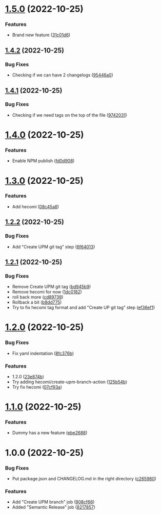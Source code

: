 # [1.5.0](https://github.com/adrenak/upmtest/compare/v1.4.2...v1.5.0) (2022-10-25)


### Features

* Brand new feature ([31c01d6](https://github.com/adrenak/upmtest/commit/31c01d63cd8e921e27025b17127663cafe62c161))

## [1.4.2](https://github.com/adrenak/upmtest/compare/v1.4.1...v1.4.2) (2022-10-25)


### Bug Fixes

* Checking if we can have 2 changelogs ([95446a0](https://github.com/adrenak/upmtest/commit/95446a0b92597a9a2d27a1011bd81582e6b47f5c))

## [1.4.1](https://github.com/adrenak/upmtest/compare/v1.4.0...v1.4.1) (2022-10-25)


### Bug Fixes

* Checking if we need tags on the top of the file ([9742031](https://github.com/adrenak/upmtest/commit/974203163cf50c61cec7965d951bc2f1d4040bf6))

# [1.4.0](https://github.com/adrenak/upmtest/compare/v1.3.0...v1.4.0) (2022-10-25)


### Features

* Enable NPM publish  ([fd0d908](https://github.com/adrenak/upmtest/commit/fd0d908e0c7887b4acdac3019eeb377dbd4d0849))

# [1.3.0](https://github.com/adrenak/upmtest/compare/v1.2.2...v1.3.0) (2022-10-25)


### Features

* Add hecomi ([08c45a8](https://github.com/adrenak/upmtest/commit/08c45a8108d43b64da988719a0131c149168869c))

## [1.2.2](https://github.com/adrenak/upmtest/compare/v1.2.1...v1.2.2) (2022-10-25)


### Bug Fixes

* Add "Create UPM git tag" step ([6f64013](https://github.com/adrenak/upmtest/commit/6f6401344a9640298924c06bf9d701a0adb86e37))

## [1.2.1](https://github.com/adrenak/upmtest/compare/v1.2.0...v1.2.1) (2022-10-25)


### Bug Fixes

* Remove Create UPM git tag ([bd945b9](https://github.com/adrenak/upmtest/commit/bd945b99bb3b58cf3a0fbe44d0307bb147804578))
* Remove hecomi for now ([1dc0182](https://github.com/adrenak/upmtest/commit/1dc01826be054dd9f39b84306bc3241ff350c6ce))
* roll back more ([cd89739](https://github.com/adrenak/upmtest/commit/cd897397b9338e6eedcc457b5cf5f13d4b86e7d1))
* Rollback a bit ([b8dd775](https://github.com/adrenak/upmtest/commit/b8dd775a0e50d034800c8af8fb740dcfa36e1d5c))
* Try to fix hecomi tag format and add "Create UP git tag" step ([ef36ef1](https://github.com/adrenak/upmtest/commit/ef36ef11edeb0cb6907bc1d57e05d572acdac12f))

# [1.2.0](https://github.com/adrenak/upmtest/compare/v1.1.0...v1.2.0) (2022-10-25)


### Bug Fixes

* Fix yaml indentation ([8fc376b](https://github.com/adrenak/upmtest/commit/8fc376b387bb26c7faf07b6f94d43c091530dfcf))


### Features

* 1.2.0 ([23e874b](https://github.com/adrenak/upmtest/commit/23e874b331ff60b864f7b98571ccddb5085f26ce))
* Try adding hecomi/create-upm-branch-action ([125b54b](https://github.com/adrenak/upmtest/commit/125b54bbb791fbad37274f629a40b6e4570a3227))
* Try fix hecomi ([07cf93a](https://github.com/adrenak/upmtest/commit/07cf93ae51e435da2818bcfd7d9272e3fe0ed862))

# [1.1.0](https://github.com/adrenak/upmtest/compare/v1.0.0...v1.1.0) (2022-10-25)


### Features

* Dummy has a new feature ([ebe2688](https://github.com/adrenak/upmtest/commit/ebe26882eae726880cc9e64d6270580ca10f61e3))

# 1.0.0 (2022-10-25)


### Bug Fixes

* Put package.json and CHANGELOG.md in the right directory ([c265980](https://github.com/adrenak/upmtest/commit/c2659802ce74f31dfe6bed94cb4fcc14fe237a1d))


### Features

* Add "Create UPM branch" job ([908cf66](https://github.com/adrenak/upmtest/commit/908cf66d6e2878dc240c821efab459f968f957f2))
* Added "Semantic Release" job ([8217857](https://github.com/adrenak/upmtest/commit/8217857d341ff14bac1cd84f90aaa0156c9aeff3))
